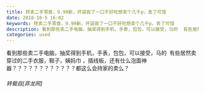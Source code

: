 ```yaml
---
title: 转卖二手零食，9.99新，开袋尝了一口不好吃想卖个几千p，丢了可惜
date: 2018-10-5 16:02
keywords: 转卖二手零食，9.99新，开袋尝了一口不好吃想卖个几千p，丢了可惜
description: 看到那些卖二手电脑，抽奖得到手机，手表，包包，可以接受，马的  有些居然卖穿过的二手衣服，鞋子，姨妈巾 ，插线板，还有仕么泡面神器？？？？？？？？？？？？都这么会持家的卖么？
categories: used
---
```

<td class="t_f" id="postmessage_1956828">

看到那些卖二手电脑，抽奖得到手机，手表，包包，可以接受，马的  有些居然卖穿过的二手衣服，鞋子，姨妈巾 ，插线板，还有仕么泡面神器？？？？？？？？？？？？都这么会持家的卖么？</td>
###### 转载自[菲龙网]